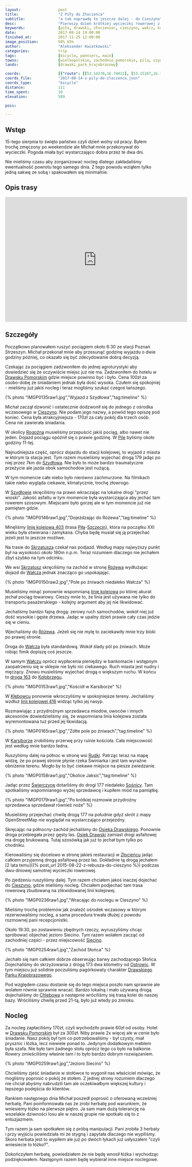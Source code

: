 ```yaml
---
layout:                 post
title:                  "Z Piły do Złocieńca"
subtitle:               "a tak naprawdę to jeszcze dalej - do Cieszyno"
desc:                   "Pierwszy dzień krótkiej wycieczki rowerowej z Piły do Białogardu przez Drawski Park Krajobrazowy który wyglądał jak naprzemienna jazda po ruchliwej i spokojnej drodze. Chociaż najciekawsze tereny Drawskiego Parku Krajobrazowego można było zobaczyć dopiero pod koniec dnia."
keywords:               [piła, drawski, złocieniec, cieszyno, wałcz, karsibór, świerczyna, wierzchowo, siecino]
date:                   2017-08-14 19:00:00
finished_at:            2017-11-25 12:00:00
image_position:         50% 65%
author:                 "Aleksander Kwiatkowski"
categories:             trip
tags:                   [bicycle, panniers, main]
towns:                  [wielkopolskie, zachodnio_pomorskie, pila, szydlowo, walcz, wierzchowo, zlocieniec, ostrowice, polczyn_zdroj]
lands:                  [drawski_park_krajobrazowy]

coords:                 [{"route": [[53.14278,16.74022], [53.15287,16.70829], [53.16265,16.61062], [53.20328,16.58143], [53.20081,16.49389], [53.23237,16.50093], [53.26842,16.48410], [53.27663,16.46402], [53.32034,16.43398], [53.37363,16.38059], [53.40526,16.35776], [53.44290,16.27244], [53.44280,16.21099], [53.43104,16.19966], [53.46038,16.10147], [53.48245,16.04516], [53.52880,16.01186], [53.54747,16.01839], [53.59121,16.04757], [53.58417,16.02920], [53.59080,16.00379], [53.63947,15.99658], [53.65270,16.03006], [53.64110,16.03023], [53.63530,16.03795]], "type": "bicycle"}]
coords_file:            "2017-08-14-z-pily-do-zlocienca.json"
coords_type:            "bicycle"
distance:               111
time_spent:             10
elevation:              589  

pois:

---
```


[wiki-drawsko-pomorskie]: https://pl.wikipedia.org/wiki/Drawsko_Pomorskie
[wiki-cieszyno]: https://pl.wikipedia.org/wiki/Cieszyno_(powiat_drawski)
[wiki-rogozno]: https://pl.wikipedia.org/wiki/Rogo%C5%BAno
[wiki-pila]: https://pl.wikipedia.org/wiki/Pi%C5%82a_(miasto)
[wiki-szydlowo]: https://pl.wikipedia.org/wiki/Szyd%C5%82owo_(powiat_pilski)
[wiki-skrzatusz]: https://pl.wikipedia.org/wiki/Skrzatusz
[wiki-rozewo]: https://pl.wikipedia.org/wiki/R%C3%B3%C5%BCewo_(wojew%C3%B3dztwo_zachodniopomorskie)
[wiki-walcz]: https://pl.wikipedia.org/wiki/Wa%C5%82cz
[wiki-kolobrzeg]: https://pl.wikipedia.org/wiki/Ko%C5%82obrzeg
[wiki-klebowiec]: https://pl.wikipedia.org/wiki/K%C5%82%C4%99bowiec
[wiki-karsibor]: https://pl.wikipedia.org/wiki/Karsib%C3%B3r_(powiat_wa%C5%82ecki)
[wiki-rudki]: https://pl.wikipedia.org/wiki/Rudki_(wojew%C3%B3dztwo_zachodniopomorskie)
[wiki-swierczyna]: https://pl.wikipedia.org/wiki/%C5%9Awierczyna_(powiat_drawski)
[wiki-sosnica]: https://pl.wikipedia.org/wiki/So%C5%9Bnica_(wojew%C3%B3dztwo_zachodniopomorskie)
[wiki-osiek-drawski]: https://pl.wikipedia.org/wiki/Osiek_Drawski
[wiki-zlocieniec]: https://pl.wikipedia.org/wiki/Z%C5%82ocieniec
[wiki-cieszyno]: https://pl.wikipedia.org/wiki/Cieszyno_(powiat_drawski)
[wiki-siecino]: https://pl.wikipedia.org/wiki/Siecino_(wojew%C3%B3dztwo_zachodniopomorskie)
[wiki-ostrowice]: https://pl.wikipedia.org/wiki/Ostrowice
[wiki-drawski-park]: https://pl.wikipedia.org/wiki/Drawski_Park_Krajobrazowy
[wiki-chlebowo]: https://pl.wikipedia.org/wiki/Chlebowo_(powiat_drawski)
[wiki-linia-403]: https://pl.wikipedia.org/wiki/Linia_kolejowa_nr_403
[wiki-droga-163]: https://pl.wikipedia.org/wiki/Droga_wojew%C3%B3dzka_nr_163
[wiki-linia-416]: https://pl.wikipedia.org/wiki/Linia_kolejowa_nr_416
[wiki-szczecin]: https://pl.wikipedia.org/wiki/Szczecin

Wstęp
-----

15-tego sierpnia to święto państwo czyli dzień wolny od pracy.
Byłem trochę zmęczony po weekendzie
ale Michał mnie przekonywał do wycieczki. Pogoda miała być wystarczająco dobra
przez te dwa dni.

Nie mieliśmy czasu aby zorganizować nocleg dlatego zakładaliśmy ewentualność powrotu
tego samego dnia. Z tego powodu wziąłem tylko jedną sakwę ze sobą i spakowałem się
minimalnie.

Opis trasy
----------

<iframe height='405' width='590' frameborder='0' allowtransparency='true' scrolling='no' src='https://www.strava.com/activities/1133658050/embed/5b7709b6099e830edafd8f5390a4b7d1046b44dc'></iframe>

Szczegóły
---------

Początkowo planowałem ruszyć pociągiem około 6:30 ze stacji Poznań Strzeszyn.
Michał przekonał mnie aby przesunąć godzinę wyjazdu o dwie godziny później,
co okazało się być zdecydowanie dobrą decyzją.

Czekając za pociągiem zadzwoniłem do jednej agroturystyki aby dowiedzieć się
że oczywiście miejsc już nie ma. Zadzwoniłem do hotelu w [Drawsku Pomorskim][wiki-drawsko-pomorskie]
gdzie miejsce powinno być i było. Cena 100zł za osobo-dobę ze śniadaniem
jednak była dość
wysoka. Czułem się spokojniej - mieliśmy już jakiś nocleg i teraz mogliśmy
szukać czegoś tańszego.

{% photo "IMGP0135raw1.jpg","Wyjazd z Szydłowa","tag:timeline" %}

Michał zaczął dzwonić i ostatecznie dodzwonił się do jednego z ośrodka
wczasowego w [Cieszyno][wiki-cieszyno]. Nie podam jego nazwy, a powód tego
opiszę pod koniec. Cena była atrakcyjniejsza - 170zł za cały pokój dla trzech osób.
Cena nie zawierała śniadania.

W okolicy [Rogoźna][wiki-rogozno] musieliśmy przepuścić jakiś pociąg, albo nawet
nie jeden. Dojazd pociągu opóźnił się o prawie godzinę. W [Pile][wiki-pila]
byliśmy około godziny 11-tej.

Najnudniejsza część, oprócz dojazdu do stacji kolejowej, to wyjazd z miasta
w którym ta stacja jest. Tym razem musieliśmy wyjechać drogą 179 jadąc po
niej przez 7km do [Szydłowa][wiki-szydlowo].
Nie było to może bardzo traumatyczne przeżycie ale jazda obok
samochodów jest nużącą.

W tym momencie całe niebo było nierówno zachmurzone. Na filmikach takie niebo wygląda
ciekawie, klimatycznie, trochę złowrogo.

W [Szydłowie][wiki-szydlowo] skręciliśmy na prawo wkraczając na lokalne drogi
"przez wioski". Jakość asfaltu w tym momencie była wystarczająca aby jechać
tam rowerem szosowym. Miejscami było gorzej ale w tym momencie już
nie pamiętam gdzie.

{% photo "IMGP0146raw1.jpg","Dojeżdzając do Różewa","tag:timeline" %}

Minęliśmy [linię kolejową 403][wiki-linia-403]
(trasa [Piła][wiki-pila]-[Szczecin][wiki-szczecin]), która na początku XXI wieku
była otwierana i zamykana. Chyba będę musiał się ją przejechać jeżeli jest
to jeszcze możliwe.

Na trasie do [Skrzatusza][wiki-skrzatusz] czekał nas podjazd. Według mapy
najwyższy punkt był na wysokości około 180m n.p.m. Teraz rozumiem dlaczego
nie jechałem zbyt szybko na tym odcinku.

We wsi [Skrzatusz][wiki-skrzatusz] skręciliśmy na zachód w stronę
[Różewa][wiki-rozewo] wydłużajac dojazd do [Wałcza][wiki-walcz] jednak
znacząco go uspokajając.

{% photo "IMGP0150raw2.jpg","Pole po żniwach niedaleko Wałcza" %}

Musieliśmy minąć ponownie wspomnianą [linię kolejową][wiki-linia-403]
po której akurat jechał pociąg towarowy. Cieszy mnie to, że linia
jest używana nie tylko
do transportu pasażerskiego - kolejny argument aby jej nie likwidować.

Jechaliśmy bardzo fajną drogą: zerowy ruch samochodów, wokół niej już
dość wysokie i gęste drzewa. Jadąc w upalny dzień prawie cały czas jedzie się
w cieniu.

Wjechaliśmy do [Różewa][wiki-rozewo]. Jeżeli się nie mylę to zaciekawiły mnie
trzy bloki po prawej stronie.

Droga do [Wałcza][wiki-walcz] była standardową. Wokół ślady pól po żniwach.
Może robiąc fimik dopiszę coś jeszcze.

W samym [Wałczu][wiki-walcz] oprócz wypłacenia pieniędzy w bankomacie i
wstępnym zaopatrzeniu się w sklepie nie było nic ciekawego.
Ruch miasta jest nudny i męczący. Znowu musieliśmy wyjechać drogą o
większym ruchu. W końcu to [droga 163][wiki-droga-163] do [Kołobrzegu][wiki-kolobrzeg].

{% photo "IMGP0153raw1.jpg","Kościół w Karsiborze" %}

W [Kłębowcu][wiki-klebowiec] ponownie wkroczyliśmy w spokojniejsze
tereny. Jechaliśmy wzdłuż [linii kolejowej 416][wiki-linia-416] widząc
tylko jej nasyp.

Rozmawiając z przydrożnym sprzedawca miodów, owoców i innych akcesoriów
dowiedzieliśmy się, że wspomniana linia kolejowa została wyremontowana tuż przed
jej likwidacją.

{% photo "IMGP0165raw1.jpg","Zółte pole po żniwach","tag:timeline" %}

W [Karsiborze][wiki-karsibor] zrobiliśmy przerwę przy ruinie kościoła.
Cała miejscowość jest według mnie bardzo ładna.

Ruszyliśmy dalej na północ w stronę wsi [Rudki][wiki-rudki]. Patrząc teraz na mapę
widzę, że po prawej stronie płynie rzeka Świniarka i jest tam wyraźne obniżenie
terenu. Mogło by to być ciekawe miejsce na piesze zwiedzanie.

{% photo "IMGP0158raw1.jpg","Okolice Jaksic","tag:timeline" %}

Jadąc przez [Świerczynę][wiki-swierczyna] dotarliśmy do drogi 177 niedaleko
[Sośnicy][wiki-sosnica]. Tam spotkaliśmy wspomnianego wyżej sprzedawcę i
kupiłem miód na pamiątkę.

{% photo "IMGP0179raw1.jpg","Po krótkiej rozmowie przydrożny sprzedawca sprzedawał również noże" %}

Musieliśmy przejechać chwilę drogą 177 na południe gdyż skrót z mapy OpenStreetMap
nie wyglądał na wystarczająco przejezdny.

Skręcając na północny-zachód jechaliśmy do [Osieka Drawskiego][wiki-osiek-drawski].
Ponownie droga przebiegała przez gęsty las.
[Osiek Drawski][wiki-osiek-drawski] zamiast drogi asfaltowej ma drogę brukowaną.
Tutaj szosówką jak już to jechał bym tylko po chodniku.

Kierowaliśmy się docelowo w stronę jakieś restauracji w [Złocieńcu][wiki-zlocieniec]
jadąc całkiem przyjemną drogą asfaltową przez las.
Dokładnie tą drogą jechałem
[2 lata temu]({% post_url 2015-08-22-z-rebusza-do-cieszyno %})
podczas dwu-dniowej samotnej wycieczki rowerowej.

Po zjedzeniu ruszyliśmy dalej.
Tym razem chciałem jakoś inaczej dojechać do [Cieszyno][wiki-cieszyno],
gdzie mieliśmy nocleg. Chciałem podjechać tam trasa
rowerową zbudowaną na zlikwidowanej linii kolejowej.

{% photo "IMGP0236raw1.jpg","Wracając do noclegu w Cieszyno" %}

Mieliśmy trochę problemów jak znaleźć ośrodek wczasowy w którym rezerwowaliśmy
nocleg, a sama procedura trwała dłużej z powodu rozmownej pani recepcjonistki.

Około 19:30, po zostawieniu zbędnych rzeczy,
wyruszyliśmy chcąc spróbować objechać jezioro Siecino. Tym
razem wolałem zacząć od zachodniej części - przez miejscowość [Siecino][wiki-siecino].

{% photo "IMGP0254raw1.jpg","Zachód Słońca" %}

Jechało się nam całkiem dobrze obserwując barwy zachodzącego Słońca.
Dojechaliśmy do skrzyżowania z drogą 173 dwa kilometry od [Ostrowic][wiki-ostrowice].
W tym miejscu już solidnie poczuliśmy pagórkowaty charakter
[Drawskiego Parku Krajobrazowego][wiki-drawski-park].

Pod względem czasu dostanie się do tego miejsca poszło nam sprawnie ale
wolałem równie sprawnie wracać. Bardzo lokalną i mało używaną drogą dojechaliśmy
do [Chlebowa][wiki-chlebowo] a następnie wróciliśmy się trasą kolei do naszej bazy.
Wróciliśmy chwilę przed 21-tą, było już wtedy po zmroku.

Nocleg
------


Za nocleg zapłaciliśmy 170zł, czyli wychodziło prawie 60zł od osoby.
Hotel w [Drawsku Pomorskim][wiki-drawsko-pomorskie] był za 300zł. Niby prawie 2x więcej ale
w cenie było śniadanie. Nasz pokój był tym co potrzebowaliśmy - był czysty, miał
prysznic i łóżka, lecz niewiele ponad to. Jedynym dodatkowym meblem była szafa.
Nie było tam żadnego stołu oprócz tego co było na balkonie. Rowery zmieściliśmy
właśnie tam i to było bardzo dobrym rozwiązaniem.

{% photo "IMGP0259raw1.jpg","Jezioro Siecino" %}

Chcieliśmy zjeść śniadanie w stołówce to wygonił nas właściciel mówiąc, że
mogliśmy poprosić o pokój ze stołem. Z jednej strony rozumiem dlaczego nie chciał
abyśmy nabrudzili tam ale oczekiwałbym większej kultury i
lepszego podejścia do klientów.

Rankiem następnego dnia Michał poszedł poprosić o oferowaną wcześniej herbatę.
Pani poinformowała nas że zrobi herbatę pod warunkiem, że wniesiemy łóżko na
pierwsze piętro. Ja sam mam dużą tolerancję na
wszelakie dziwności losu ale w naszej grupie nie spotkało się to z entuzjazmem.

Tym razem ja sam spotkałem się z próbą manipulacji. Pani zrobiła 3 herbaty i
przy wyjściu powiedziała mi że stygną i zapytała dlaczego nie wypiliśmy.
Skoro herbata jest to wypiłem ale już po dwóch łykach już usłyszałem
"czyli wniesiecie to łóżko?".

Dokończyłem herbatę, powiedziałem że nie będę wnosił łóżka i wychodząc podziękowałem.
Następnym razem będę wybierał inne miejsce noclegowe.
